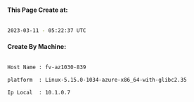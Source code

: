 
   
#### This Page Create at:

```bash

2023-03-11 - 05:22:37 UTC

```

#### Create By Machine:

```bash

Host Name : fv-az1030-839

platform  : Linux-5.15.0-1034-azure-x86_64-with-glibc2.35

Ip Local  : 10.1.0.7

```

